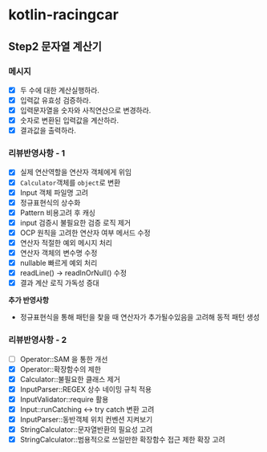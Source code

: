 # kotlin-racingcar

## Step2 문자열 계산기
### 메시지
- [x] 두 수에 대한 계산실행하라.
- [x] 입력값 유효성 검증하라.
- [x] 입력문자열을 숫자와 사칙연산으로 변경하라.
- [x] 숫자로 변환된 입력값을 계산하라.
- [x] 결과값을 출력하라.

### 리뷰반영사항 - 1
- [x] 실제 연산역할을 연산자 객체에게 위임
- [x] `Calculator`객체를 `object`로 변환
- [x] Input 객체 파일명 고려
- [x] 정규표현식의 상수화
- [x] Pattern 비용고려 후 캐싱
- [x] input 검증시 불필요한 검증 로직 제거
- [x] OCP 원칙을 고려한 연산자 여부 메서드 수정
- [x] 연산자 적절한 예외 메시지 처리
- [x] 연산자 객체의 변수명 수정
- [x] nullable 빠르게 예외 처리
- [x] readLine() -> readlnOrNull() 수정
- [x] 결과 계산 로직 가독성 증대

**추가 반영사항**
- 정규표현식을 통해 패턴을 찾을 때 연산자가 추가될수있음을 고려해 동적 패턴 생성

### 리뷰반영사항 - 2
- [ ] Operator::SAM 을 통한 개선
- [x] Operator::확장함수의 제한
- [x] Calculator::불필요한 클래스 제거
- [x] InputParser::REGEX 상수 네이밍 규칙 적용
- [x] InputValidator::require 활용
- [x] Input::runCatching <-> try catch 변환 고려
- [x] InputParser::동반객체 위치 컨벤션 지켜보기
- [x] StringCalculator::문자열반환의 필요성 고려
- [x] StringCalculator::범용적으로 쓰일만한 확장함수 접근 제한 확장 고려
